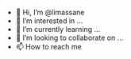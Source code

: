 - 👋 Hi, I’m @limassane     
- 👀 I’m interested in ...   
- 🌱 I’m currently learning ...   
- 💞️ I’m looking to collaborate on ...    
- 📫 How to reach me     

<!---
limassane/limassane is a ✨ special ✨ repository because its `README.md` (this file) appears on your GitHub profile.
You can click the Preview link to take a look at your changes.
--->
